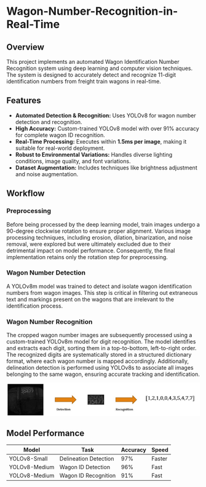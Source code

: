 # Wagon-Number-Recognition-in-Real-Time


## Overview

This project implements an automated Wagon Identification Number Recognition system using deep learning and computer vision techniques. The system is designed to accurately detect and recognize 11-digit identification numbers from freight train wagons in real-time.


## Features

- **Automated Detection & Recognition:** Uses YOLOv8 for wagon number detection and recognition.
- **High Accuracy:** Custom-trained YOLOv8 model with over 91% accuracy for complete wagon ID recognition.
- **Real-Time Processing:** Executes within **1.5ms per image**, making it suitable for real-world deployment.
- **Robust to Environmental Variations:** Handles diverse lighting conditions, image quality, and font variations.
- **Dataset Augmentation:** Includes techniques like brightness adjustment and noise augmentation.


## Workflow

### Preprocessing
Before being processed by the deep learning model, train images undergo a 90-degree clockwise rotation to ensure proper alignment. Various image processing techniques, including erosion, dilation, binarization, and noise removal, were explored but were ultimately excluded due to their detrimental impact on model performance. Consequently, the final implementation retains only the rotation step for preprocessing.

### Wagon Number Detection
A YOLOv8m model was trained to detect and isolate wagon identification numbers from wagon images. This step is critical in filtering out extraneous text and markings present on the wagons that are irrelevant to the identification process.

### Wagon Number Recognition
The cropped wagon number images are subsequently processed using a custom-trained YOLOv8m model for digit recognition. The model identifies and extracts each digit, sorting them in a top-to-bottom, left-to-right order. The recognized digits are systematically stored in a structured dictionary format, where each wagon number is mapped accordingly. Additionally, delineation detection is performed using YOLOv8s to associate all images belonging to the same wagon, ensuring accurate tracking and identification.

![image alt](https://github.com/viltu-jujhajiya/Wagon-Number-Recognition-in-Real-Time/blob/main/workflow.jpg?raw=true)

## Model Performance
| Model        | Task                  | Accuracy | Speed  |
|-------------|----------------------|---------|--------|
| YOLOv8-Small | Delineation Detection | 97%     | Faster |
| YOLOv8-Medium | Wagon ID Detection   | 96%     | Fast   |
| YOLOv8-Medium | Wagon ID Recognition | 91%     | Fast   |

